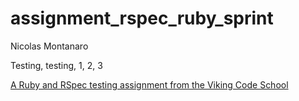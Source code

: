 assignment_rspec_ruby_sprint
============================

Nicolas Montanaro

Testing, testing, 1, 2, 3

[A Ruby and RSpec testing assignment from the Viking Code School](http://www.vikingcodeschool.com)
